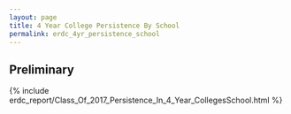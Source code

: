 ```yaml
---
layout: page
title: 4 Year College Persistence By School
permalink: erdc_4yr_persistence_school
---
```


## Preliminary

{% include erdc_report/Class_Of_2017_Persistence_In_4_Year_CollegesSchool.html %}


